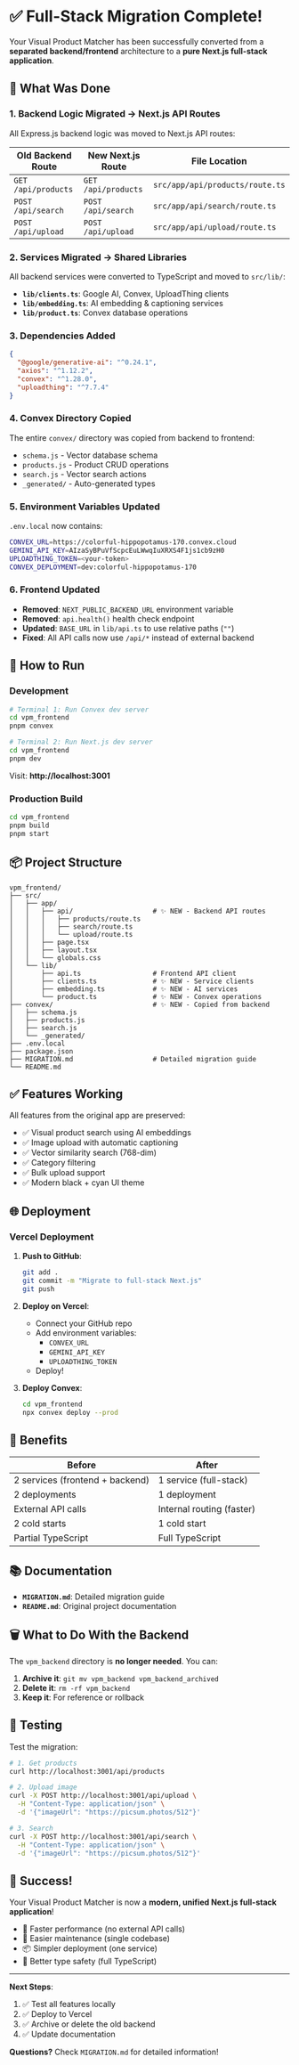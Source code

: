 # ✅ Full-Stack Migration Complete!

Your Visual Product Matcher has been successfully converted from a **separated backend/frontend** architecture to a **pure Next.js full-stack application**.

## 🎯 What Was Done

### 1. **Backend Logic Migrated** → Next.js API Routes

All Express.js backend logic was moved to Next.js API routes:

| Old Backend Route | New Next.js Route | File Location |
|-------------------|-------------------|---------------|
| `GET /api/products` | `GET /api/products` | `src/app/api/products/route.ts` |
| `POST /api/search` | `POST /api/search` | `src/app/api/search/route.ts` |
| `POST /api/upload` | `POST /api/upload` | `src/app/api/upload/route.ts` |

### 2. **Services Migrated** → Shared Libraries

All backend services were converted to TypeScript and moved to `src/lib/`:

- **`lib/clients.ts`**: Google AI, Convex, UploadThing clients
- **`lib/embedding.ts`**: AI embedding & captioning services
- **`lib/product.ts`**: Convex database operations

### 3. **Dependencies Added**

```json
{
  "@google/generative-ai": "^0.24.1",
  "axios": "^1.12.2",
  "convex": "^1.28.0",
  "uploadthing": "^7.7.4"
}
```

### 4. **Convex Directory Copied**

The entire `convex/` directory was copied from backend to frontend:
- `schema.js` - Vector database schema
- `products.js` - Product CRUD operations
- `search.js` - Vector search actions
- `_generated/` - Auto-generated types

### 5. **Environment Variables Updated**

`.env.local` now contains:

```bash
CONVEX_URL=https://colorful-hippopotamus-170.convex.cloud
GEMINI_API_KEY=AIzaSyBPuVfScpcEuLWwqIuXRXS4F1js1cb9zH0
UPLOADTHING_TOKEN=<your-token>
CONVEX_DEPLOYMENT=dev:colorful-hippopotamus-170
```

### 6. **Frontend Updated**

- **Removed**: `NEXT_PUBLIC_BACKEND_URL` environment variable
- **Removed**: `api.health()` health check endpoint
- **Updated**: `BASE_URL` in `lib/api.ts` to use relative paths (`""`)
- **Fixed**: All API calls now use `/api/*` instead of external backend

## 🚀 How to Run

### Development

```bash
# Terminal 1: Run Convex dev server
cd vpm_frontend
pnpm convex

# Terminal 2: Run Next.js dev server
cd vpm_frontend
pnpm dev
```

Visit: **http://localhost:3001**

### Production Build

```bash
cd vpm_frontend
pnpm build
pnpm start
```

## 📦 Project Structure

```
vpm_frontend/
├── src/
│   ├── app/
│   │   ├── api/                    # ✨ NEW - Backend API routes
│   │   │   ├── products/route.ts
│   │   │   ├── search/route.ts
│   │   │   └── upload/route.ts
│   │   ├── page.tsx
│   │   ├── layout.tsx
│   │   └── globals.css
│   └── lib/
│       ├── api.ts                  # Frontend API client
│       ├── clients.ts              # ✨ NEW - Service clients
│       ├── embedding.ts            # ✨ NEW - AI services
│       └── product.ts              # ✨ NEW - Convex operations
├── convex/                         # ✨ NEW - Copied from backend
│   ├── schema.js
│   ├── products.js
│   ├── search.js
│   └── _generated/
├── .env.local
├── package.json
├── MIGRATION.md                    # Detailed migration guide
└── README.md
```

## ✅ Features Working

All features from the original app are preserved:

- ✅ Visual product search using AI embeddings
- ✅ Image upload with automatic captioning
- ✅ Vector similarity search (768-dim)
- ✅ Category filtering
- ✅ Bulk upload support
- ✅ Modern black + cyan UI theme

## 🌐 Deployment

### Vercel Deployment

1. **Push to GitHub**:
   ```bash
   git add .
   git commit -m "Migrate to full-stack Next.js"
   git push
   ```

2. **Deploy on Vercel**:
   - Connect your GitHub repo
   - Add environment variables:
     - `CONVEX_URL`
     - `GEMINI_API_KEY`
     - `UPLOADTHING_TOKEN`
   - Deploy!

3. **Deploy Convex**:
   ```bash
   cd vpm_frontend
   npx convex deploy --prod
   ```

## 🎁 Benefits

| Before | After |
|--------|-------|
| 2 services (frontend + backend) | 1 service (full-stack) |
| 2 deployments | 1 deployment |
| External API calls | Internal routing (faster) |
| 2 cold starts | 1 cold start |
| Partial TypeScript | Full TypeScript |

## 📚 Documentation

- **`MIGRATION.md`**: Detailed migration guide
- **`README.md`**: Original project documentation

## 🗑️ What to Do With the Backend

The `vpm_backend` directory is **no longer needed**. You can:

1. **Archive it**: `git mv vpm_backend vpm_backend_archived`
2. **Delete it**: `rm -rf vpm_backend`
3. **Keep it**: For reference or rollback

## 🧪 Testing

Test the migration:

```bash
# 1. Get products
curl http://localhost:3001/api/products

# 2. Upload image
curl -X POST http://localhost:3001/api/upload \
  -H "Content-Type: application/json" \
  -d '{"imageUrl": "https://picsum.photos/512"}'

# 3. Search
curl -X POST http://localhost:3001/api/search \
  -H "Content-Type: application/json" \
  -d '{"imageUrl": "https://picsum.photos/512"}'
```

## 🎉 Success!

Your Visual Product Matcher is now a **modern, unified Next.js full-stack application**!

- 🚀 Faster performance (no external API calls)
- 🔧 Easier maintenance (single codebase)
- 📦 Simpler deployment (one service)
- 🎯 Better type safety (full TypeScript)

---

**Next Steps**:
1. ✅ Test all features locally
2. ✅ Deploy to Vercel
3. ✅ Archive or delete the old backend
4. ✅ Update documentation

**Questions?** Check `MIGRATION.md` for detailed information!
